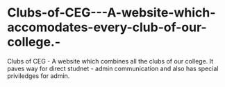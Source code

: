 # Clubs-of-CEG---A-website-which-accomodates-every-club-of-our-college.-
Clubs of CEG - A website which combines all the clubs of our college. It paves way for direct studnet - admin communication and also has special priviledges for admin. 
